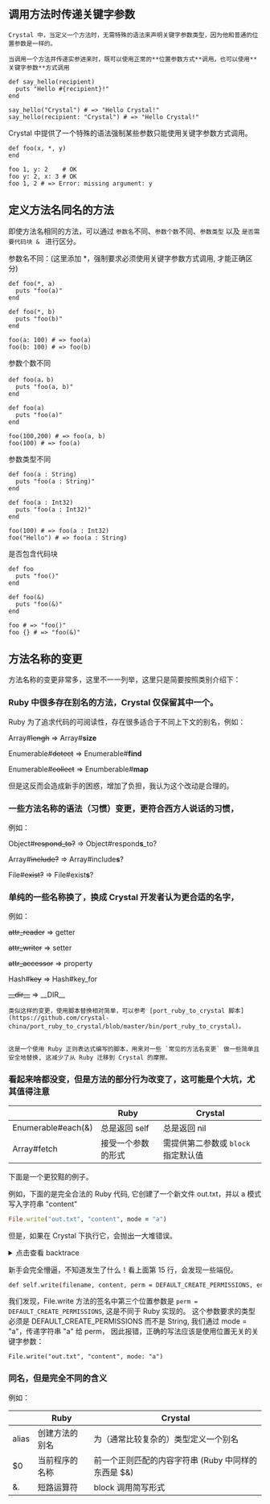 ## 调用方法时传递关键字参数

```
Crystal 中，当定义一个方法时，无需特殊的语法来声明关键字参数类型，因为他和普通的位置参数是一样的。

当调用一个方法并传递实参进来时，既可以使用正常的**位置参数方式**调用，也可以使用**关键字参数**方式调用
```


```crystal
def say_hello(recipient)
  puts "Hello #{recipient}!"
end

say_hello("Crystal") # => "Hello Crystal!"
say_hello(recipient: "Crystal") # => "Hello Crystal!"
```

Crystal 中提供了一个特殊的语法强制某些参数只能使用关键字参数方式调用。

```crystal
def foo(x, *, y)
end

foo 1, y: 2    # OK
foo y: 2, x: 3 # OK
foo 1, 2 # => Error: missing argument: y
```

## 定义方法名同名的方法


即使方法名相同的方法，可以通过 `参数名`不同、`参数个数`不同、`参数类型` 以及 `是否需要代码块 & ` 进行区分。


参数名不同：(这里添加 *，强制要求必须使用关键字参数方式调用, 才能正确区分)

```crystal
def foo(*, a)
  puts "foo(a)"
end

def foo(*, b)
  puts "foo(b)"
end

foo(a: 100) # => foo(a)
foo(b: 100) # => foo(b)
```

参数个数不同

```crystal
def foo(a，b)
  puts "foo(a, b)"
end

def foo(a)
  puts "foo(a)"
end

foo(100,200) # => foo(a, b)
foo(100) # => foo(a)
```

参数类型不同

```crystal
def foo(a : String)
  puts "foo(a : String)"
end

def foo(a : Int32)
  puts "foo(a : Int32)"
end

foo(100) # => foo(a : Int32)
foo("Hello") # => foo(a : String)
```

是否包含代码块

```crystal
def foo
  puts "foo()"
end

def foo(&)
  puts "foo(&)"
end

foo # => "foo()"
foo {} # => "foo(&)"
```


## 方法名称的变更

方法名称的变更非常多，这里不一一列举，这里只是简要按照类别介绍下：

### Ruby 中很多存在别名的方法，Crystal 仅保留其中一个。

Ruby 为了追求代码的可阅读性，存在很多适合于不同上下文的别名，例如：


Array#~~lengh~~ => Array#**size**

Enumerable#~~detect~~ => Enumerable#**find**

Enumerable#~~collect~~ => Enumberable#**map**


但是这反而会造成新手的困惑，增加了负担，我认为这个改动是合理的。

### 一些方法名称的语法（习惯）变更，更符合西方人说话的习惯，

例如：

Object#~~respond_to?~~ => Object#respond**s**_to?

Array#~~include?~~ => Array#include**s**?

File#~~exist?~~ => File#exist**s**?

### 单纯的一些名称换了，换成 Crystal 开发者认为更合适的名字，

例如：

~~attr_reader~~ => getter

~~attr_writer~~ => setter

~~attr_accessor~~ => property

Hash#~~key~~ => Hash#key_for

~~\_\_dir\_\_~~ => \_\_DIR\_\_


```
类似这样的变更，使用脚本替换相对简单，可以参考 [port_ruby_to_crystal 脚本](https://github.com/crystal-china/port_ruby_to_crystal/blob/master/bin/port_ruby_to_crystal)。


这是一个使用 Ruby 正则表达式编写的脚本，用来对一些 `常见的方法名变更` 做一些简单且安全地替换, 这减少了从 Ruby 迁移到 Crystal 的摩擦。
```

### 看起来啥都没变，但是方法的部分行为改变了，这可能是个大坑，尤其值得注意

|						| Ruby					| Crystal								
| ---					| ----					| ----									
| Enumerable#each(&)	| 总是返回 self		| 总是返回 nil							
| Array#fetch			| 接受一个参数的形式	| 需提供第二参数或 `block` 指定默认值	

下面是一个更狡黠的例子。

例如，下面的是完全合法的 Ruby 代码, 它创建了一个新文件 out.txt，并以 a 模式写入字符串 "content"

```ruby
File.write("out.txt", "content", mode = "a")
```

但是，如果在 Crystal 下执行它，会抛出一大堆错误。

<details>
<summary>点击查看 backtrace</summary>

```sh
 error in line 0
Error: expanding macro


In <top-level>:1:6

 1 | File.write("out.txt", "content", mode = "a")
          ^----
Error: instantiating 'File.write(String, String, String)'


In /home/zw963/.asdf/installs/crystal/1.15.0/share/crystal/src/file.cr:823:3

 823 | def self.write(filename : Path | String, content, perm = DEFAULT_CREATE_PERMISSIONS, encoding = nil, invalid = nil, mode = "w", blocking = true)
       ^----
Error: instantiating 'write(String, String, String, Nil, Nil, String, Bool)'


In /home/zw963/.asdf/installs/crystal/1.15.0/share/crystal/src/file.cr:824:5

 824 | open(filename, mode, perm, encoding: encoding, invalid: invalid, blocking: blocking) do |file|
       ^---
Error: instantiating 'open(String, String, String, encoding: Nil, invalid: Nil, blocking: Bool)'


In /home/zw963/.asdf/installs/crystal/1.15.0/share/crystal/src/file.cr:741:12

 741 | file = new filename, mode, perm, encoding, invalid, blocking
              ^--
Error: instantiating 'new(String, String, String, Nil, Nil, Bool)'


In /home/zw963/.asdf/installs/crystal/1.15.0/share/crystal/src/file.cr:175:53

 175 | fd = Crystal::System::File.open(filename, mode, perm: perm, blocking: blocking)
                                                       ^
Error: expected argument 'perm' to 'Crystal::System::File.open' to be (File::Permissions | Int32) or File::Permissions, not String

Overloads are:
 - Crystal::System::File.open(filename : String, mode : String, perm : Int32 | ::File::Permissions, blocking)
 - Crystal::System::File.open(filename : String, flags : Int32, perm : ::File::Permissions, blocking _blocking)
```

</details>

新手会完全懵逼，不知道发生了什么！看上面第 15 行，会发现一些端倪。

```sh
def self.write(filename, content, perm = DEFAULT_CREATE_PERMISSIONS, encoding = nil, invalid = nil, mode = "w", blocking = true)
```
 

我们发现，File.write 方法的签名中第三个位置参数是 `perm = DEFAULT_CREATE_PERMISSIONS`, 这是不同于 Ruby 实现的。
这个参数要求的类型必须是 DEFAULT_CREATE_PERMISSIONS 而不是 String, 我们通过 mode = "a"，传递字符串 "a" 给 perm，
因此报错，正确的写法应该是使用位置无关的关键字参数：

```crystal
File.write("out.txt", "content", mode: "a")
```

### 同名，但是完全不同的含义

例如：

|		| Ruby				| Crystal
| ----	| ----				| -----
| alias	| 创建方法的别名	| 为（通常比较复杂的）类型定义一个别名
| $0	| 当前程序的名称	| 前一个正则匹配的内容字符串 (Ruby 中同样的东西是 $&)
| &.    | 短路运算符		|  block 调用简写形式

